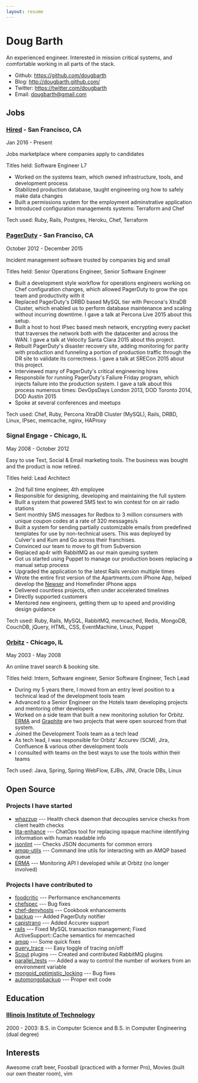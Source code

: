 ```yaml
---
layout: resume
---
```


Doug Barth
============

An experienced engineer. Interested in mission critical systems, and comfortable working in all parts of the stack.

* Github: <https://github.com/dougbarth>
* Blog: <http://dougbarth.github.com/>
* Twitter: <https://twitter.com/dougbarth>
* Email: <dougbarth@gmail.com>

Jobs
------------

### [Hired] - San Francisco, CA

Jan 2016 - Present

Jobs marketplace where companies apply to candidates

Titles held: Software Engineer L7

* Worked on the systems team, which owned infrastructure, tools, and development process
* Stabilized production database, taught engineering org how to safely make data changes
* Built a permissions system for the employment adminstrative application
* Introduced configuration managements systems: Terraform and Chef

Tech used: Ruby, Rails, Postgres, Heroku, Chef, Terraform

[Hired]:https://hired.com/

### [PagerDuty] - San Franciso, CA

October 2012 - December 2015

Incident management software trusted by companies big and small

Titles held: Senior Operations Engineer, Senior Software Engineer

* Built a development style workflow for operations engineers working on Chef configuration changes, which allowed PagerDuty to grow the ops team and productivity with it
* Replaced PagerDuty's DRBD based MySQL tier with Percona's XtraDB Cluster, which enabled us to perform database maintenance and scaling without incurring downtime. I gave a talk at Percona Live 2015 about this setup.
* Built a host to host IPsec based mesh network, encrypting every packet that traverses the network both with the datacenter and across the WAN. I gave a talk at Velocity Santa Clara 2015 about this project.
* Rebuilt PagerDuty's disaster recovery site, adding monitoring for parity with production and funneling a portion of production traffic through the DR site to validate its correctness. I gave a talk at SRECon 2015 about this project.
* Interviewed many of PagerDuty's critical engineering hires
* Responsbile for running PagerDuty's Failure Friday program, which injects failure into the production system. I gave a talk about this process numerous times: DevOpsDays London 2013, DOD Toronto 2014, DOD Austin 2015
* Spoke at several conferences and meetups

Tech used: Chef, Ruby, Percona XtraDB Cluster (MySQL), Rails, DRBD, Linux, IPsec, memcache, nginx, HAProxy

[PagerDuty]:http://www.pagerduty.com/

### Signal Engage - Chicago, IL

May 2008 - October 2012

Easy to use Text, Social & Email marketing tools. The business was bought and the product is now retired.

Titles held: Lead Architect

* 2nd full time engineer, 4th employee
* Responsible for designing, developing and maintaining the full system
* Built a system that powered SMS text to win contest for on air radio stations
* Sent monthly SMS messages for Redbox to 3 million consumers with unique coupon codes at a rate of 320 messages/s
* Built a system for sending partially customizable emails from predefined templates for use by non-technical users. This was deployed by Culver's and Kum and Go across their franchises.
* Convinced our team to move to git from Subversion
* Replaced ap4r with RabbitMQ as our main queuing system
* Got us started using Puppet to manage our production boxes replacing a manual setup process
* Upgraded the application to the latest Rails version multiple times
* Wrote the entire first version of the Apartments.com iPhone App,
  helped develop the [Newser](http://itunes.apple.com/us/app/newser/id334678577?mt=8) and
  Homefinder iPhone apps
* Delivered countless projects, often under accelerated timelines
* Directly supported customers
* Mentored new engineers, getting them up to speed and providing design guidance

Tech used: Ruby, Rails, MySQL, RabbitMQ, memcached, Redis, MongoDB, CouchDB, jQuery, HTML, CSS, EventMachine, Linux, Puppet

[Signal]:http://www.signalhq.com/

### [Orbitz] - Chicago, IL

May 2003 - May 2008

An online travel search & booking site.

Titles held: Intern, Software engineer, Senior Software Engineer, Tech Lead

* During my 5 years there, I moved from an entry level position to a technical lead of the development tools team
* Advanced to a Senior Engineer on the Hotels team developing projects and mentoring other developers
* Worked on a side team that built a new monitoring solution for Orbitz. [ERMA] and [Graphite] are two projects that were open sourced from that system.
* Joined the Development Tools team as a tech lead
* As tech lead, I was responsible for Orbitz' Accurev (SCM), Jira, Confluence & various other development tools
* I consulted with teams on the best ways to use the tools within their teams

Tech used: Java, Spring, Spring WebFlow, EJBs, JINI, Oracle DBs, Linux

[Orbitz]:http://www.orbitz.com/

Open Source
------------

### Projects I have started
* [whazzup] --- Health check daemon that decouples service checks from client health checks
* [lita-enhance] --- ChatOps tool for replacing opaque machine identifying information with human readable info
* [jsonlint] --- Checks JSON documents for common errors
* [amqp-utils] --- Command line utils for interacting with an AMQP based queue
* [ERMA] --- Monitoring API I developed while at Orbitz (no longer involved)

### Projects I have contributed to
* [foodcritic] --- Performance enchancements
* [chefspec] --- Bug fixes
* [chef-denyhosts] --- Cookbook enhancements
* [backup] --- Added PagerDuty notifier
* [capistrano] --- Added Accurev support
* [rails] --- Fixed MySQL transaction management; Fixed ActiveSupport::Cache semantics for memcached
* [amqp] --- Some quick fixes
* [query_trace] --- Easy toggle of tracing on/off
* [Scout] plugins --- Created and contributed RabbitMQ plugins
* [parallel_tests] --- Added a way to control the number of workers from an environment variable
* [mongoid_optimistic_locking] --- Bug fixes
* [automongobackup] --- Proper exit code

Education
------------

### [Illinois Institute of Technology]

2000 - 2003: B.S. in Computer Science and B.S. in Computer Engineering (dual degree)

[Illinois Institute of Technology]:http://www.iit.edu

Interests
------------

Awesome craft beer, Foosball (practiced with a former Pro), Movies (built our own theater room), vim

[whazzup]:https://github.com/PagerDuty/whazzup
[lita-enhance]:https://github.com/PagerDuty/lita-enhance
[jsonlint]:https://github.com/dougbarth/jsonlint
[amqp-utils]:https://github.com/dougbarth/amqp-utils
[ERMA]:https://github.com/erma/erma

[foodcritic]:https://github.com/acrmp/foodcritic/commits/master?author=dougbarth
[chefspec]:https://github.com/sethvargo/chefspec/commits/master?author=dougbarth
[chef-denyhosts]:https://github.com/phlipper/chef-denyhosts/commits/master?author=dougbarth
[backup]:https://github.com/backup/backup/commits/master?author=dougbarth
[capistrano]:https://github.com/capistrano/capistrano/commit/03522bf7c1d69a4819c63a722fad4c2d309d2884
[rails]:https://github.com/rails/rails/commits/master?author=dougbarth
[amqp]:https://github.com/ruby-amqp/amqp/commits/master?author=dougbarth
[query_trace]:https://github.com/ffmike/query_trace/commits/master?author=dougbarth
[parallel_tests]:https://github.com/grosser/parallel_tests/commits/master?author=dougbarth
[automongobackup]:https://github.com/micahwedemeyer/automongobackup/commits/master?author=dougbarth
[mongoid_optimistic_locking]:https://github.com/burgalon/mongoid_optimistic_locking/commits/master?author=dougbarth

[Scout]:http://scoutapp.com/
[Graphite]:http://graphite.wikidot.com/

